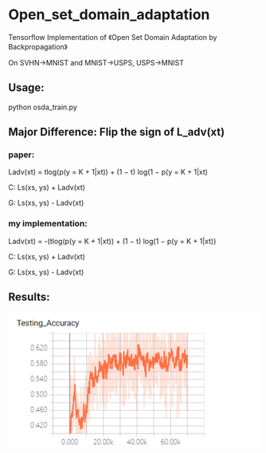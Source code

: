 # Open_set_domain_adaptation

Tensorflow Implementation of 《Open Set Domain Adaptation by Backpropagation》

On SVHN->MNIST and MNIST->USPS, USPS->MNIST

## Usage:

python osda_train.py

## Major Difference: Flip the sign of L_adv(xt)

### paper: 
Ladv(xt) = tlog(p(y = K + 1|xt)) + (1 − t) log(1 − p(y = K + 1|xt)

C: Ls(xs, ys) + Ladv(xt)

G: Ls(xs, ys) - Ladv(xt)

### my implementation:
Ladv(xt) = -(tlog(p(y = K + 1|xt)) + (1 − t) log(1 − p(y = K + 1|xt))

C: Ls(xs, ys) + Ladv(xt)

G: Ls(xs, ys) - Ladv(xt)

## Results:
![alt text](results/test_accuracy.png "Test Accuracy")
